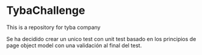 # TybaChallenge
This is a repository for tyba company

Se ha decidido crear un unico test con unit test
basado en los principios de page object model
con una validación al final del test.
